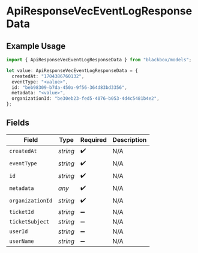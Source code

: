 # ApiResponseVecEventLogResponseData

## Example Usage

```typescript
import { ApiResponseVecEventLogResponseData } from "blackbox/models";

let value: ApiResponseVecEventLogResponseData = {
  createdAt: "1704386760132",
  eventType: "<value>",
  id: "beb98309-b7da-450a-9f56-364d83bd3356",
  metadata: "<value>",
  organizationId: "be30eb23-fed5-4076-b053-4d4c5481b4e2",
};
```

## Fields

| Field              | Type               | Required           | Description        |
| ------------------ | ------------------ | ------------------ | ------------------ |
| `createdAt`        | *string*           | :heavy_check_mark: | N/A                |
| `eventType`        | *string*           | :heavy_check_mark: | N/A                |
| `id`               | *string*           | :heavy_check_mark: | N/A                |
| `metadata`         | *any*              | :heavy_check_mark: | N/A                |
| `organizationId`   | *string*           | :heavy_check_mark: | N/A                |
| `ticketId`         | *string*           | :heavy_minus_sign: | N/A                |
| `ticketSubject`    | *string*           | :heavy_minus_sign: | N/A                |
| `userId`           | *string*           | :heavy_minus_sign: | N/A                |
| `userName`         | *string*           | :heavy_minus_sign: | N/A                |